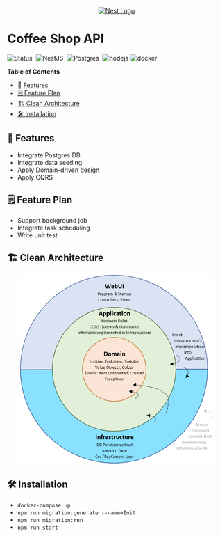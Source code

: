 <p align="center">
  <a href="http://nestjs.com/" target="blank"><img src="https://nestjs.com/img/logo-small.svg" width="200" alt="Nest Logo" /></a>
</p>

<h1> Coffee Shop API </h1>

![Status](https://img.shields.io/badge/Status-Developing-0287D0?style=flat-square)&nbsp;
![NestJS](https://img.shields.io/badge/NestJS-10%2E0-E0234E?style=flat-square&logo=nestjs&logoColor=E0234E)&nbsp;
![Postgres](https://img.shields.io/badge/Posgres-15%2E3-4169E1?style=flat-square&logo=PostgreSQL&logoColor=white)&nbsp;
![nodejs](https://img.shields.io/badge/Node.js-18-3C873A?style=flat-square&logo=nodedotjs&logoColor=white)
![docker](https://img.shields.io/badge/Docker-latest-2CA5E0?style=flat-square&logo=docker&logoColor=white)&nbsp;

**Table of Contents**
- [🌱 Features](#-features)
- [🗒 Feature Plan](#-feature-plan)
- [🏗 Clean Architecture](#-clean-architecture)
- [🛠 Installation](#-installation)

## 🌱 Features
- Integrate Postgres DB
- Integrate data seeding
- Apply Domain-driven design
- Apply CQRS

## 🗒 Feature Plan

- Support background job
- Integrate task scheduling
- Write unit test

## 🏗 Clean Architecture
<p align="center">
  <img src="images/clean-architecture-diagram.webp" width="450" />
</p>

## 🛠 Installation
- `docker-compose up`
- `npm run migration:generate --name=Init`
- `npm run migration:run`
- `npm run start`
